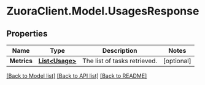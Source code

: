 # ZuoraClient.Model.UsagesResponse

## Properties

Name | Type | Description | Notes
------------ | ------------- | ------------- | -------------
**Metrics** | [**List&lt;Usage&gt;**](Usage.md) | The list of tasks retrieved.  | [optional] 

[[Back to Model list]](../README.md#documentation-for-models) [[Back to API list]](../README.md#documentation-for-api-endpoints) [[Back to README]](../README.md)

